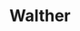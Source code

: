 ---
title: Walther
crosslinks:
- guns
- gundeals
- aimdownsights
- CCW
- ThingsCutInHalfPorn
- livven
---